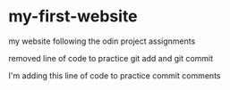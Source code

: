 # my-first-website
my website following the odin project assignments

removed line of code to practice git add and git commit

I'm adding this line of code to practice commit comments
